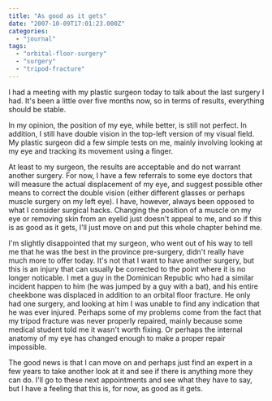 ```yaml
---
title: "As good as it gets"
date: "2007-10-09T17:01:23.000Z"
categories: 
  - "journal"
tags: 
  - "orbital-floor-surgery"
  - "surgery"
  - "tripod-fracture"
---
```


I had a meeting with my plastic surgeon today to talk about the last surgery I had. It's been a little over five months now, so in terms of results, everything should be stable.

In my opinion, the position of my eye, while better, is still not perfect. In addition, I still have double vision in the top-left version of my visual field. My plastic surgeon did a few simple tests on me, mainly involving looking at my eye and tracking its movement using a finger.

At least to my surgeon, the results are acceptable and do not warrant another surgery. For now, I have a few referrals to some eye doctors that will measure the actual displacement of my eye, and suggest possible other means to correct the double vision (either different glasses or perhaps muscle surgery on my left eye). I have, however, always been opposed to what I consider surgical hacks. Changing the position of a muscle on my eye or removing skin from an eyelid just doesn't appeal to me, and so if this is as good as it gets, I'll just move on and put this whole chapter behind me.

I'm slightly disappointed that my surgeon, who went out of his way to tell me that he was the best in the province pre-surgery, didn't really have much more to offer today. It's not that I want to have another surgery, but this is an injury that can usually be corrected to the point where it is no longer noticable. I met a guy in the Dominican Republic who had a similar incident happen to him (he was jumped by a guy with a bat), and his entire cheekbone was displaced in addition to an orbital floor fracture. He only had one surgery, and looking at him I was unable to find any indication that he was ever injured. Perhaps some of my problems come from the fact that my tripod fracture was never properly repaired, mainly because some medical student told me it wasn't worth fixing. Or perhaps the internal anatomy of my eye has changed enough to make a proper repair impossible.

The good news is that I can move on and perhaps just find an expert in a few years to take another look at it and see if there is anything more they can do. I'll go to these next appointments and see what they have to say, but I have a feeling that this is, for now, as good as it gets.
